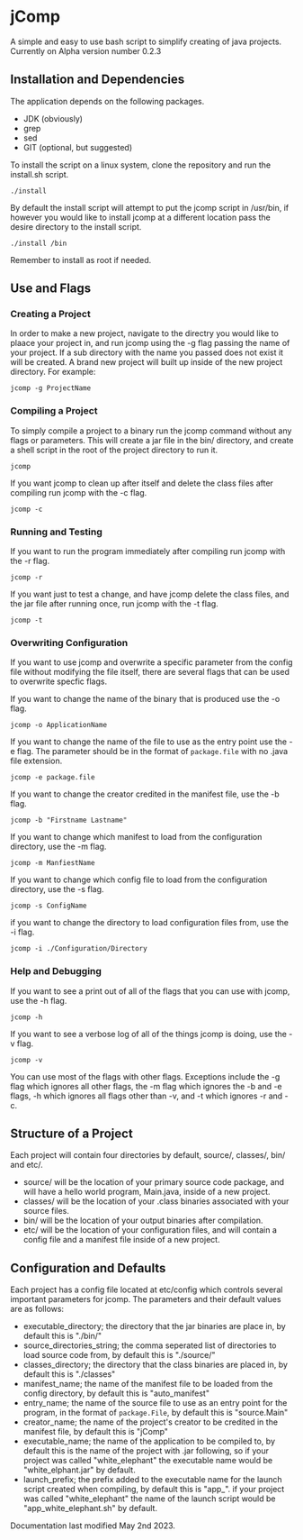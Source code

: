 # jComp

A simple and easy to use bash script to simplify creating of java projects.
Currently on Alpha version number 0.2.3

## Installation and Dependencies

The application depends on the following packages.

* JDK (obviously)
* grep
* sed
* GIT (optional, but suggested)

To install the script on a linux system, clone the repository and run the install.sh script. 

```
./install
```

By default the install script will attempt to put the jcomp script in /usr/bin, if however you would like to install jcomp at a different location pass the desire directory to the install script.

```
./install /bin
```

Remember to install as root if needed.

## Use and Flags

### Creating a Project

In order to make a new project, navigate to the directry you would like to plaace your project in, and run jcomp using the -g flag passing the name of your project. If a sub directory with the name you passed does not exist it will be created. A brand new project will built up inside of the new project directory. For example:

```
jcomp -g ProjectName
```

### Compiling a Project

To simply compile a project to a binary run the jcomp command without any flags or parameters. This will create a jar file in the bin/ directory, and create a shell script in the root of the project directory to run it.

```
jcomp
```

If you want jcomp to clean up after itself and delete the class files after compiling run jcomp with the -c flag.

```
jcomp -c
```

### Running and Testing

If you want to run the program immediately after compiling run jcomp with the -r flag.

```
jcomp -r
```

If you want just to test a change, and have jcomp delete the class files, and the jar file after running once, run jcomp with the -t flag.

```
jcomp -t
```

### Overwriting Configuration

If you want to use jcomp and overwrite a specific parameter from the config file without modifying the file itself, there are several flags that can be used to overwrite specfic flags.

If you want to change the name of the binary that is produced use the -o flag.

```
jcomp -o ApplicationName
```

If you want to change the name of the file to use as the entry point use the -e flag. The parameter should be in the format of `package.file` with no .java file extension.

```
jcomp -e package.file
```

If you want to change the creator credited in the manifest file, use the -b flag.

```
jcomp -b "Firstname Lastname"
```

If you want to change which manifest to load from the configuration directory, use the -m flag.

```
jcomp -m ManfiestName
```

If you want to change which config file to load from the configuration directory, use the -s flag.

```
jcomp -s ConfigName
```

if you want to change the directory to load configuration files from, use the -i flag.

```
jcomp -i ./Configuration/Directory
```

### Help and Debugging

If you want to see a print out of all of the flags that you can use with jcomp, use the -h flag.

```
jcomp -h
```

If you want to see a verbose log of all of the things jcomp is doing, use the -v flag.

```
jcomp -v
```

You can use most of the flags with other flags. Exceptions include the -g flag which ignores all other flags, the -m flag which ignores the -b and -e flags, -h which ignores all flags other than -v, and -t which ignores -r and -c.

## Structure of a Project

Each project will contain four directories by default, source/, classes/, bin/ and etc/.

* source/ will be the location of your primary source code package, and will have a hello world program, Main.java, inside of a new project.
* classes/ will be the location of your .class binaries associated with your source files.
* bin/ will be the location of your output binaries after compilation.
* etc/ will be the location of your configuration files, and will contain a config file and a manifest file inside of a new project.

## Configuration and Defaults

Each project has a config file located at etc/config which controls several important parameters for jcomp. The parameters and their default values are as follows:

* executable_directory; the directory that the jar binaries are place in, by default this is "./bin/"
* source_directories_string; the comma seperated list of directories to load source code from, by default this is "./source/"
* classes_directory; the directory that the class binaries are placed in, by default this is "./classes"
* manifest_name; the name of the manifest file to be loaded from the config directory, by default this is "auto_manifest"
* entry_name; the name of the source file to use as an entry point for the program, in the format of `package.File`, by default this is "source.Main"
* creator_name; the name of the project's creator to be credited in the manifest file, by default this is "jComp"
* executable_name; the name of the application to be compiled to, by default this is the name of the project with .jar following, so if your project was called "white_elephant" the executable name would be "white_elphant.jar" by default.
* launch_prefix; the prefix added to the executable name for the launch script created when compiling, by default this is "app_". if your project was called "white_elephant" the name of the launch script would be "app_white_elephant.sh" by default.

Documentation last modified May 2nd 2023.
